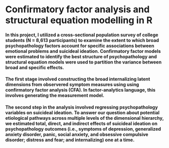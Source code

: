 # Confirmatory factor analysis and structural equation modelling in R
#### In this project, I utilized a cross-sectional population survey of college students (N = 8,613 participants) to examine the extent to which broad psychopathology factors account for specific associations between emotional problems and suicideal ideation. Confirmatory factor models were estimated to identify the best structure of psychopathology and structural equation models were used to partition the variance between broad and specific effects.
#### The first stage involved constructing the broad internalizing latent dimensions from observered symptom measures using using confirmatory factor analysis (CFA). In factor-analytics language, this involves generating the measurement model.
#### The second step in the analysis involved regressing psychopathology variables on suicideal ideation. To answer our question about potential etiological pathways across multiple levels of the dimensional hierarchy, we estimated total, direct, and indirect effects of suicideal ideation on psychopathology outcomes (i.e., symptoms of depression, generalized anxiety disorder, panic, social anxiety, and obsessive compulsive disorder; distress and fear; and internalizing) one at a time.

